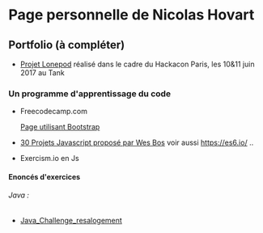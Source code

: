 # Page personnelle de Nicolas Hovart

## Portfolio (à compléter)

* [Projet Lonepod](https://NicolasHov.github.io/lonepod/#svg) réalisé dans le cadre du Hackacon Paris, les 10&11 juin 2017 au Tank

### Un programme d'apprentissage du code 

* Freecodecamp.com

  [Page utilisant Bootstrap](https://github.com/NicolasHov/Tribute_Page_Gandhi/index.html)
  
* [30 Projets Javascript proposé par Wes Bos](https://javascript30.com/) voir aussi https://es6.io/ ..
* Exercism.io en Js
 
<!--* (Projet de création d'une application Web Java avec Spring Boot et Hibernate (techno front à déterminer)...) -->
<!--* (Création d'une interface ReactJS pour l'application Web Java -->
<!--Selon progression :-->
<!--* Création d'une page web de ressources HTML/CSS en ReactJS-->


#### Enoncés d'exercices

###### Java :

* [Java_Challenge_resalogement](https://github.com/simplonco/Java_Challenge_resalogement)

